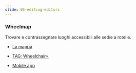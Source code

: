 ```yaml
---
slide: 05-editing-editors
---
```


### Wheelmap

Trovare e contrassegnare luoghi accessibili alle sedie a rotelle.

- <a href="https://wheelmap.org" target="_blank">La mappa</a>

- <a href="https://wiki.openstreetmap.org/wiki/Key:wheelchair" target="_blank">TAG: Wheelchair=</a>

- <a href="https://play.google.com/store/apps/details?id=org.wheelmap.android.online&hl=en&gl=US" target="_blank">Mobile app</a>
